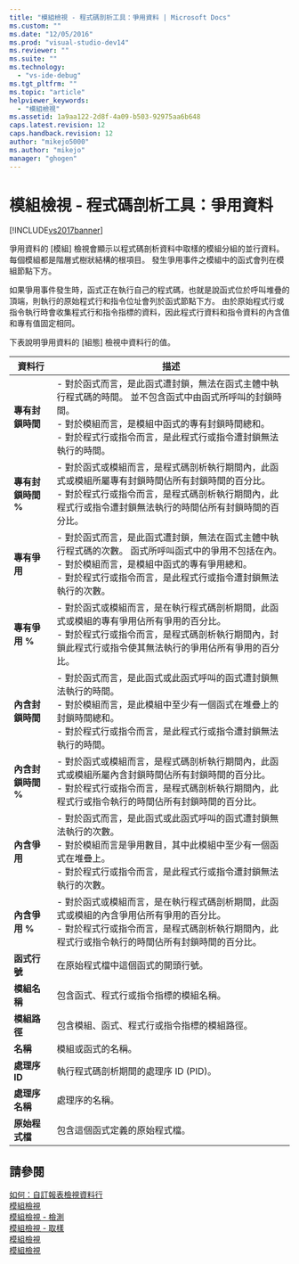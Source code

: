 ```yaml
---
title: "模組檢視 - 程式碼剖析工具：爭用資料 | Microsoft Docs"
ms.custom: ""
ms.date: "12/05/2016"
ms.prod: "visual-studio-dev14"
ms.reviewer: ""
ms.suite: ""
ms.technology: 
  - "vs-ide-debug"
ms.tgt_pltfrm: ""
ms.topic: "article"
helpviewer_keywords: 
  - "模組檢視"
ms.assetid: 1a9aa122-2d8f-4a09-b503-92975aa6b648
caps.latest.revision: 12
caps.handback.revision: 12
author: "mikejo5000"
ms.author: "mikejo"
manager: "ghogen"
---
```

# 模組檢視 - 程式碼剖析工具：爭用資料
[!INCLUDE[vs2017banner](../code-quality/includes/vs2017banner.md)]

爭用資料的 \[模組\] 檢視會顯示以程式碼剖析資料中取樣的模組分組的並行資料。  每個模組都是階層式樹狀結構的根項目。  發生爭用事件之模組中的函式會列在模組節點下方。  
  
 如果爭用事件發生時，函式正在執行自己的程式碼，也就是說函式位於呼叫堆疊的頂端，則執行的原始程式行和指令位址會列於函式節點下方。  由於原始程式行或指令執行時會收集程式行和指令指標的資料，因此程式行資料和指令資料的內含值和專有值固定相同。  
  
 下表說明爭用資料的 \[組態\] 檢視中資料行的值。  
  
|資料行|描述|  
|---------|--------|  
|**專有封鎖時間**|-   對於函式而言，是此函式遭封鎖，無法在函式主體中執行程式碼的時間。  並不包含函式中由函式所呼叫的封鎖時間。<br />-   對於模組而言，是模組中函式的專有封鎖時間總和。<br />-   對於程式行或指令而言，是此程式行或指令遭封鎖無法執行的時間。|  
|**專有封鎖時間 %**|-   對於函式或模組而言，是程式碼剖析執行期間內，此函式或模組所屬專有封鎖時間佔所有封鎖時間的百分比。<br />-   對於程式行或指令而言，是程式碼剖析執行期間內，此程式行或指令遭封鎖無法執行的時間佔所有封鎖時間的百分比。|  
|**專有爭用**|-   對於函式而言，是此函式遭封鎖，無法在函式主體中執行程式碼的次數。  函式所呼叫函式中的爭用不包括在內。<br />-   對於模組而言，是模組中函式的專有爭用總和。<br />-   對於程式行或指令而言，是此程式行或指令遭封鎖無法執行的次數。|  
|**專有爭用 %**|-   對於函式或模組而言，是在執行程式碼剖析期間，此函式或模組的專有爭用佔所有爭用的百分比。<br />-   對於程式行或指令而言，是程式碼剖析執行期間內，封鎖此程式行或指令使其無法執行的爭用佔所有爭用的百分比。|  
|**內含封鎖時間**|-   對於函式而言，是此函式或此函式呼叫的函式遭封鎖無法執行的時間。<br />-   對於模組而言，是此模組中至少有一個函式在堆疊上的封鎖時間總和。<br />-   對於程式行或指令而言，是此程式行或指令遭封鎖無法執行的時間。|  
|**內含封鎖時間 %**|-   對於函式或模組而言，是程式碼剖析執行期間內，此函式或模組所屬內含封鎖時間佔所有封鎖時間的百分比。<br />-   對於程式行或指令而言，是程式碼剖析執行期間內，此程式行或指令執行的時間佔所有封鎖時間的百分比。|  
|**內含爭用**|-   對於函式而言，是此函式或此函式呼叫的函式遭封鎖無法執行的次數。<br />-   對於模組而言是爭用數目，其中此模組中至少有一個函式在堆疊上。<br />-   對於程式行或指令而言，是此程式行或指令遭封鎖無法執行的次數。|  
|**內含爭用 %**|-   對於函式或模組而言，是在執行程式碼剖析期間，此函式或模組的內含爭用佔所有爭用的百分比。<br />-   對於程式行或指令而言，是程式碼剖析執行期間內，此程式行或指令執行的時間佔所有封鎖時間的百分比。|  
|**函式行號**|在原始程式檔中這個函式的開頭行號。|  
|**模組名稱**|包含函式、程式行或指令指標的模組名稱。|  
|**模組路徑**|包含模組、函式、程式行或指令指標的模組路徑。|  
|**名稱**|模組或函式的名稱。|  
|**處理序 ID**|執行程式碼剖析期間的處理序 ID \(PID\)。|  
|**處理序名稱**|處理序的名稱。|  
|**原始程式檔**|包含這個函式定義的原始程式檔。|  
  
## 請參閱  
 [如何：自訂報表檢視資料行](../profiling/how-to-customize-report-view-columns.md)   
 [模組檢視](../profiling/modules-view.md)   
 [模組檢視 \- 檢測](../profiling/modules-view-dotnet-memory-instrumentation-data.md)   
 [模組檢視 \- 取樣](../profiling/modules-view-dotnet-memory-sampling-data.md)   
 [模組檢視](../profiling/modules-view-instrumentation-data.md)   
 [模組檢視](../profiling/modules-view-sampling-data.md)